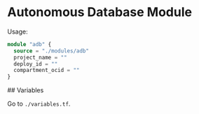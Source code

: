 # Autonomous Database Module

Usage:

```tf
module "adb" {
  source = "./modules/adb"
  project_name = ""
  deploy_id = ""
  compartment_ocid = ""
}
```

## Variables

Go to `./variables.tf`.
